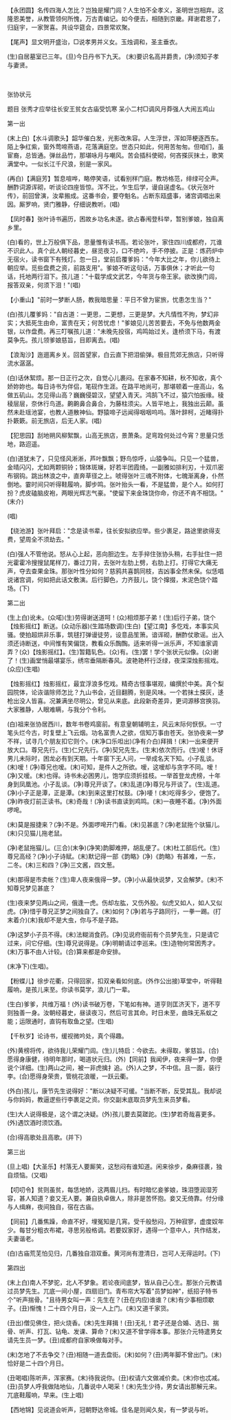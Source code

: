 <!-- { "loadSidebar": true } -->
【永团圆】名传四海人怎比？岂独是耀门闾？人生怕不全孝义，圣明世岂相弃。这隆恩美誉，从教管领何所愧，万古青编记。如今便去，相随到京畿。拜谢君恩了，归庭宇，一家贺喜。共设华筵会，四景常欢聚。

【尾声】显文明开盛治，□说孝男并义女。玉烛调和，圣主垂衣。

(生)自居墓室已三年。(旦)今日丹书下九天。
(末)要识名高并爵贵，(净)须知子孝与妻贤。


　
　




张协状元

题目
张秀才应举往长安王贫女古庙受饥寒
呆小二村□调风月莽强人大闹五鸡山


第一出

(末上白)【水斗调歌头】韶华催白发，光影改朱容。人生浮世，浑如萍梗逐西东。陌上争红紫，窗外莺啼燕语，花落满庭空。世态只如此，何用苦匆匆。但咱们，虽宦裔，总皆通。弹丝品竹，那堪咏月与嘲风。苦会插科使砌，何吝搽灰抹土，歌笑满堂中。一似长江千尺浪，别是一家风。

(再白)【满庭芳】暂息喧哗，略停笑语，试看别样门庭。教坊格范，绯绿可仝声。酬酢词源诨砌，听谈论四座皆惊。浑不比，乍生后学，谩自逞虚名。《状元张叶传》，前回曾演，汝辈搬成。这番书会，要夺魁名。占断东瓯盛事，诸宫调唱出来因。厮罗响，贤门雅静，仔细说教听。(唱)

【凤时春】张叶诗书遍历，困故乡功名未遂。欲占春闱登科举，暂别爹娘，独自离乡里。

(白)看的，世上万般俱下品，思量惟有读书高。若论张叶，家住四川成都府，兀谁不识此人。真个此人朝经暮史，昼览夜习，口不绝吟，手不停披。正是：炼药炉中无宿火，读书窗下有残灯。忽一日，堂前启覆爹妈："今年大比之年，你儿欲待上朝应举。觅些盘费之资，前路支用"。爹娘不听这句话，万事俱休；才听此一句话，托地两行泪下。孩儿道："十载学成文武艺，今年货与帝王家。欲改换门闾，报答双亲，何须下泪！"(唱)

【小重山】"前时一梦断人肠，教我暗思量：平日不曾为宦旅，忧患怎生当？"

(白)孩儿覆爹妈："自古道：一更思，二更想，三更是梦。大凡情性不拘，梦幻非实；大抵死生由命，富贵在天；何苦忧虑！"爹娘见儿苦苦要去，不免与他数两金银，以作盘费。再三叮嘱孩儿道："未晚先投宿，鸡鸣始过关。逢桥须下马，有渡莫争先。孩儿领爹娘慈旨，目即离去。(唱)

【浪淘沙】迤逦离乡关。回首望家，白云直下把泪偷弹。极目荒郊无旅店，只听得流水潺潺。

(白)话休絮烦。那一日正行之次，自觉心儿裹闷。在家春不知耕，秋不知收，真个娇妳妳也。每日诗书为伴侣，笔砚作生涯。在路平地尚可，那堪顿着一座高山，名做五矶山。怎见得山高？巍巍侵碧汉，望望入青天。鸿鹄飞不过，猿穴怕扳缘。稜稜层层，奈休行鸟道。齁齁鼻合鼻合，为藤柱须尖。人皆平地上，我独出云颠。虽然未赴瑶池宴，也教人道散神仙。野猿啼子远闻得咽咽呜呜。落叶辞柯，近睹得扑扑簌簌。前无旅店，后无人家。(唱)

【犯思园】刮地朔风柳絮飘，山高无旅店，景萧条。足弯跧何处过今宵？思量只恁地，路迢遥。

(白)道犹未了，只见怪风淅淅，芦叶飘飘；野鸟惊呼，山猿争叫。只见一个猛兽，金晴闪闪，尤如两颗铜铃；锦体斑斓，好若半团霞绮。一副雅如排利刃，十双爪密布钢钩。跳出林浪之中，直奔草径之上。唬得张叶三魂不附体，七魄渐离身，仆然倒地。霎时间只听得鞋履响，脚步鸣。张叶抬头一看，不是猛兽，是个人。如何打扮？虎皮磕脑皮袍，两眼光辉志气豪。"使留下来金珠饶你命，你还不肯不相饶。"(末介)

(唱)

【绕池游】张叶拜启："念是读书辈，往长安拟欲应举。些少裹足，路途里欲得支费，望周全不须劫去。"

(白)强人不管他说。怒从心上起，恶向胆边生。左手捽住张协头稍，右手扯住一把光霍霍冷搜搜鼠尾样刀，番过刀背，去张叶左肋上劈，右肋上打。打得它大痛无声，夺去查果金珠。那张叶性分如何？慈鸦共喜鹊同枝，吉凶事全然未保。似恁唱说诸宫调，何如把此话文敷演。后行脚色，力齐鼓儿，饶个撺掇，末泥色饶个踏场。(下)


第二出

(生上白)讹未。(众喏)(生)劳得谢送道呵！(众)相烦那子弟！(生)后行子弟，饶个【烛影摇红】断送。(众动乐器)(生踏场数调)(生白)【望江南】多忔戏，本事实风骚。使拍超烘非乐事，筑毬打弹谩徒劳，设意品笙箫。谙诨砌，酬酢仗歌谣。出入须还诗断送，中间惟有笑偏饶，教看众乐醄醄。适来听得一派乐声，不知谁家调弄？(众)【烛影摇红】。(生)暂籍轧色。(众)有。(生)罢！学个张状元似像。(众)谢了！(生)画堂悄最堪宴乐，绣帘垂隔断春风。波艳艳杯行泛绿，夜深深烛影摇戏。(众应)(生唱)

【烛影摇红】烛影摇红，最宜浮浪多忔戏。精奇古怪事堪观，编撰於中美。真个梨园院体，论诙谐除师怎比？九山书会，近目翻腾，别是风味。一个若抹土搽灰，迻枪出没人皆喜。况兼满坐尽明公，曾见从来底。此段新奇差异，更词源移宫换羽。大家雅静，人眼难瞒，与我分个令利。

(白)祖来张协居西川，数年书卷鸡窗前。有意皇朝辅明主，风云末际何恹恹。一寸笔头烂今古，时复壁上飞云烟。功名富贵人之欲，信知万事由苍天。张协夜来一梦不祥，试寻几个朋友扣它则个。(末净口乐呾出)(净有介白)拜揖！(末)一出来便开放大口。尊兄先行。(生)仁兄先行。(净)契兄先生。(生末)依次而行。(生)嗳！休讶男儿未际时，困龙必有到天期。十年窗下无人问，一举成名天下知。小子乱谈。(末)嗳！(净)尊兄也嗳。(末)可知，是件人之所欲。嗳，这嗳却与贪字不同。嗳！(净)又嗳。(末)也得。诗书未必困男儿，饱学应须折挂枝。一举首登龙虎榜，十年身到凤凰池。小子乱谈。(净)尊兄开谈了。(末)乱道(净)尊兄与开谈了。(生)乱道。(净)小子正是潭，正是潭。(末)到来这里打杖鼓。(净)喓！(末)吃得多少，便饱了。(净)昨夜灯前正读书。(末)奇哉！(净)读书直读到鸡鸣。(末)一夜睡不着。(净)外面啰唣。

(末)莫是报捷来？(净)不是。外面啰唣开门看。(末)见甚底？(净)老鼠拖个驮猫儿。(末)只见猫儿拖老鼠。

(净)老鼠拖猫儿。(三合)(末争)(净笑)韵脚难押，胡乱便了。(末)杜工部后代。(生)尊兄高经？(净)小子诗赋。(末)默记得一部《韵略》(净)《韵略》有甚难，一东，二冬。(末)三和四？(净)三文酱，四文葱。

(末)那得是市卖帐？(生)卑人夜来俄得一梦。(净)小从最快说梦，又会解梦。(末)不知尊兄梦见甚底？

(生)夜来梦见两山之间，俄逢一虎。伤却左肱，又伤外股。似虎又如人，如人又似虎。(净)惜乎尊兄正梦之间独自了。(末)如何？(净)若与子路同行，一拳一踢。(打末着介)(末)我却不是大虫，你与不是子路。

(净)这梦小子员不得。(末)法糊消食药。(净)见说府衙前有个员梦先生，只是请它过来，问它仔细。(生)尊兄说得是。(净)明朝请过李巡来。(生)造物何常困秀才。(末)万事不由人计较。(合)算来都是命安排。

(末净下)(生唱)。

【粉蝶儿】徐步花衢，只得回家，扣双亲看如何底。(外作公出接)草堂中，听得鞋履响，是孩儿来至。你读书莫学，浪儿门一辈。

(生白)爹爹，共维万福！(外)读书破万卷，下笔如有神。道亨则匡济天下，道不亨则独善一身。汝朝经暮史，昼读夜习，然后可言其命。时日未至，曲珠无系蚁之能；运限通时，直钩有取鱼之望。(生唱)

【千秋岁】论诗书，缓视微吟处，真个得趣。

(外)黄榜将传，欲待我儿荣耀门闾。(生)儿特启：今欲去。未得取，爹慈旨。(合)愿得身康健，待明年那时，喝道状元归。(外)【同前】我闻伊，夜来得一梦，你便说个详细。(生)两山之间，被一非虎擒扌追。(外)人之梦，不中信。且一面，装行李。(合)愿得身荣贵，管桃花浪暖，一跃云衢。

(外白)孩儿，康节先生说得好："断以决疑不可缓。"当断不断，反受其乱。我却说与你妈妈，教逼逻些行李裹足之资。你交副末底取员梦先生来员梦看。

(生)大人说得极是，这个谓之决疑。(外)孩儿要去莫蹉跎。(生)梦若奇哉喜更多。(外)遇饮酒时须饮酒。

(合)得高歌处且高歌。(并下)


第三出

(旦上唱)【大圣乐】村落无人要厮笑，这愁闷有谁知道。闲来徐步，桑麻径裹，独自烦恼。(又唱)

【叨叨令】贫则虽贫，每恁地娇，这两眉儿扫。有时暗忆妾爹娘，珠泪堕润湿芳容，甚人知道？妾又无人要。兼自执卓做人，除非是苦怀抱。妾又无倚靠。付分缘与人缉麻，夜间独自，宿在古庙。

【同前】几番焦躁，命直不好，埋冤知是几宵。受千般愁闷，万种寂寥，虚度奴年少。每甘分粗衣布裙，寻思另般格调。若要奴家好，遇得一个意中人，共作结发，夫妻谐老。

(白)古庙荒芜怕见归，几番独自泪双垂。黄河尚有澄清日，岂可人无得运时。(下)


第四出

(末上白)南人不梦驼，北人不梦象。若论夜间底梦，皆从自己心生。那张介元教请过员梦先生。兀底一间小屋，四扇旧门。青布帘大写着"员梦如神"，纸招子特书个"听声揣骨。"且待男女叫一声：先生在？(丑在内应)谁谁？(末)有少事相烦歇子。(丑)惭愧！二十四个月日，没一人上门。(末)又道千家货。

(丑出)僧见佛住，把火烧香。(末)先生拜揖！(丑)无礼！君子还是合婚、选日、揣骨、听声、打瓦、钻龟、发课、算命？(末)又道不曾学得本事。那张介元特遣男女请先生员一梦。(丑)成都府自家唤做每对手。

(末)怎地了不去争交？(丑)相随一道去盘街。(末)如何？(丑)两年脚不曾出门。(末)恰好是二十四个月日。

(丑喝唱)陈听声，浑家赛。(末)待我说你。(丑)权请六文做减价卖。(末)你也忒减。(丑)员梦人呼我做陆地仙，几番说中人喝采！(末)先生少待，男女请出那解元来。兀底鞋履响，早来。(生上唱)

【西地锦】见说道会听声，冠朝野达帝城。佳名是则闻久矣，有一梦说与听。

